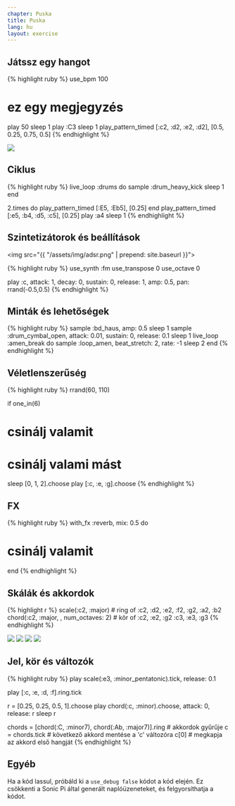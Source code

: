```yaml
---
chapter: Puska
title: Puska
lang: hu
layout: exercise
---
```


## Játssz egy hangot

{% highlight ruby %}
use_bpm 100
# ez egy megjegyzés
play 50
sleep 1
play :C3
sleep 1
play_pattern_timed [:c2, :d2, :e2, :d2], [0.5, 0.25, 0.75, 0.5]
{% endhighlight %}

<img src="{{ '/assets/img/midi_notes_hu.png' | prepend: site.baseurl }}">


## Ciklus

{% highlight ruby %}
live_loop :drums do
  sample :drum_heavy_kick
  sleep 1
end

2.times do
  play_pattern_timed [:E5, :Eb5], [0.25]
end
play_pattern_timed [:e5, :b4, :d5, :c5], [0.25]
play :a4
sleep 1
{% endhighlight %}

## Szintetizátorok és beállítások

<img src="{{ "/assets/img/adsr.png" | prepend: site.baseurl }}">

{% highlight ruby %}
use_synth :fm
use_transpose 0
use_octave 0

play :c, attack: 1, decay: 0, sustain: 0, release: 1, amp: 0.5, pan: rrand(-0.5,0.5)
{% endhighlight %}

## Minták és lehetőségek

{% highlight ruby %}
sample :bd_haus, amp: 0.5
sleep 1
sample :drum_cymbal_open, attack: 0.01, sustain: 0, release: 0.1
sleep 1
live_loop :amen_break do
  sample :loop_amen, beat_stretch: 2, rate: -1
  sleep 2
end
{% endhighlight %}

## Véletlenszerűség

{% highlight ruby %}
rrand(60, 110)

if one_in(6)
  # csinálj valamit
  # csinálj valami mást

sleep [0, 1, 2].choose
play [:c, :e, :g].choose
{% endhighlight %}

## FX

{% highlight ruby %}
with_fx :reverb, mix: 0.5 do
  # csinálj valamit
end
{% endhighlight %}

## Skálák és akkordok

{% highlight r %}
scale(:c2, :major) # ring of :c2, :d2, :e2, :f2, :g2, :a2, :b2
chord(:c2, :major, , num_octaves: 2) # kör of :c2, :e2, :g2 :c3, :e3, :g3
{% endhighlight %}

<img src="{{ '/assets/img/play_scale_1_en.png' | prepend: site.baseurl }}">
<img src="{{ '/assets/img/play_scale_2_en.png' | prepend: site.baseurl }}">
<img src="{{ '/assets/img/play_scale_3_en.png' | prepend: site.baseurl }}">
<img src="{{ '/assets/img/chords_hu.png' | prepend: site.baseurl }}">

## Jel, kör és változók

{% highlight ruby %}
play scale(:e3, :minor_pentatonic).tick, release: 0.1

play [:c, :e, :d, :f].ring.tick

r = [0.25, 0.25, 0.5, 1].choose
play chord(:c, :minor).choose, attack: 0, release: r
sleep r

chords = [chord(:C, :minor7), chord(:Ab, :major7)].ring # akkordok gyűrűje
c = chords.tick # következő akkord mentése a 'c' változóra
c[0] # megkapja az akkord első hangját
{% endhighlight %}

## Egyéb

Ha a kód lassul, próbáld ki a `use_debug false` kódot a kód elején. Ez csökkenti a Sonic Pi által generált naplóüzeneteket, és felgyorsíthatja a kódot.

